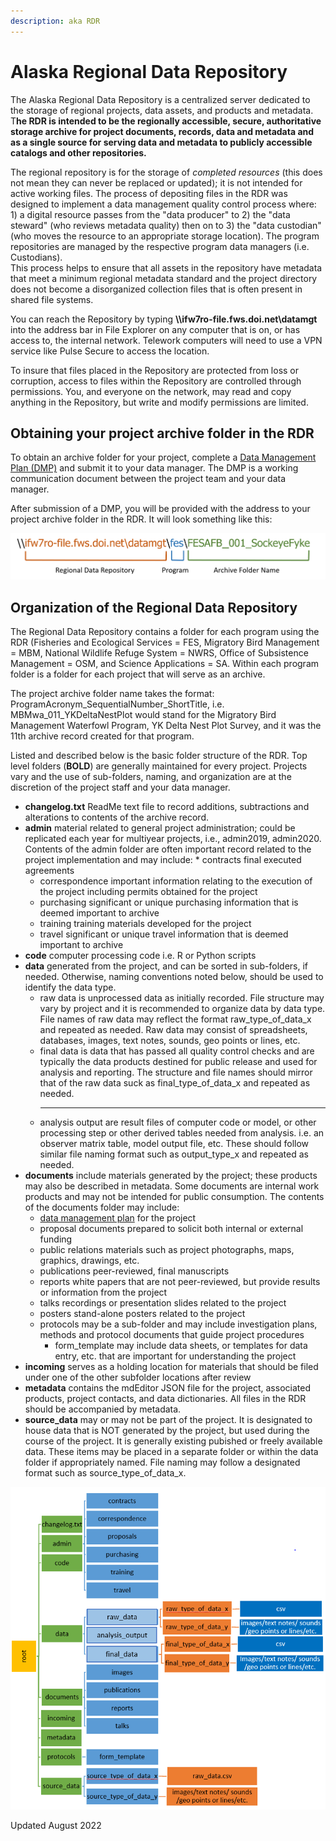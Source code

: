 ```yaml
---
description: aka RDR
---
```


# Alaska Regional Data Repository

The Alaska Regional Data Repository is a centralized server dedicated to the storage of regional projects, data assets, and products and metadata. T**he RDR is intended to be the regionally accessible, secure, authoritative storage archive for project documents, records, data and metadata and as a single source for serving data and metadata to publicly accessible catalogs and other repositories.**

The regional repository is for the storage of _completed resources_ (this does not mean they can never be replaced or updated); it is not intended for active working files. The process of depositing files in the RDR was designed to implement a data management quality control process where: 1) a digital resource passes from the "data producer" to 2) the "data steward" (who reviews metadata quality) then on to 3) the "data custodian" (who moves the resource to an appropriate storage location). The program repositories are managed by the respective program data managers (i.e. Custodians).\
This process helps to ensure that all assets in the repository have metadata that meet a minimum regional metadata standard and the project directory does not become a disorganized collection files that is often present in shared file systems.

You can reach the Repository by typing  **\\\ifw7ro-file.fws.doi.net\datamgt** into the address bar in File Explorer on any computer that is on, or has access to, the internal network.  Telework computers will need to use a VPN service like Pulse Secure to access the location.

To insure that files placed in the Repository are protected from loss or corruption, access to files within the Repository are controlled through permissions. You, and everyone on the network, may read and copy anything in the Repository, but write and modify permissions are limited.&#x20;

## Obtaining your project archive folder in the RDR

To obtain an archive folder for your project, complete a [Data Management Plan (DMP)](broken-reference) and submit it to your data manager.  The DMP is a working communication document between the project team and your data manager.&#x20;

After submission of a DMP, you will be provided with the address to your project archive folder in the RDR.  It will look something like this:&#x20;

![Example RDR digital location](<../.gitbook/assets/image (12).png>)

## Organization of the Regional Data Repository

The Regional Data Repository contains a folder for each program using the RDR (Fisheries and Ecological Services = FES, Migratory Bird Management = MBM, National Wildlife Refuge System = NWRS, Office of Subsistence Management = OSM, and Science Applications = SA.  Within each program folder is a folder for each project that will serve as an archive.

The project archive folder name takes the format: ProgramAcronym\_SequentialNumber\_ShortTitle, i.e. MBMwa\_011\_YKDeltaNestPlot would stand for the Migratory Bird Management Waterfowl Program, YK  Delta Nest Plot Survey, and it was the 11th archive record created for that program. &#x20;

Listed and described below is the basic folder structure of the RDR.  Top level folders (**BOLD**) are generally maintained for every project.  Projects vary and the use of sub-folders, naming, and organization are at the discretion of the project staff and your data manager.  &#x20;

* **changelog.txt**  ReadMe text file to record additions, subtractions and alterations to contents of the archive record.
* **admin** material related to general project administration; could be replicated each year for multiyear projects, i.e., admin2019, admin2020.  Contents of the admin folder are often important record related to the project implementation and may include:
  *
    contracts final executed agreements
  * correspondence important information relating to the execution of the project including permits obtained for the project
  * purchasing significant or unique purchasing information that is deemed important to archive
  * training training materials developed for the project
  * travel significant or unique travel information that is deemed important to archive
* **code** computer processing code i.e. R or Python scripts
* **data** generated from the project, and can be sorted in sub-folders, if needed.  Otherwise, naming conventions noted below, should be used to identify the data type.
  * raw data is unprocessed data as initially recorded. File structure may vary by project and it is recommended to organize data by data type.  File names of raw data may reflect the format raw\_type\_of\_data\_x and repeated as needed.
    &#x20; Raw data may consist of spreadsheets, databases, images, text notes, sounds, geo points or lines, etc.
  * final data is data that has passed all quality control checks and are typically the data products destined for public release and used for analysis and reporting.  The structure and file names should mirror that of the raw data suck as&#x20;
    final\_type\_of\_data\_x and repeated as needed.
    ****
  * analysis output are result files of computer code or model, or other processing step or other derived tables needed from analysis.  i.e. an observer matrix table, model output file,  etc.  These should follow similar file naming format such as output\_type\_x and repeated as needed.
* **documents** include materials generated by the project; these products may also be described in metadata.  Some documents are internal work products and may not be intended for public consumption.  The contents of the documents folder may include:
  * [data management plan](broken-reference) for the project
  * proposal documents prepared to solicit both internal or external funding
  * public relations materials such as project photographs, maps, graphics, drawings, etc.&#x20;
  * publications peer-reviewed, final manuscripts
  * reports white papers that are not peer-reviewed, but provide results or information from the project
  * talks recordings or presentation slides related to the project
  * posters stand-alone posters related to the project
  * protocols may be a sub-folder and may include investigation plans, methods and protocol documents that guide project procedures
    * form\_template may include data sheets, or templates for data entry, etc. that are important for understanding the project
* **incoming** serves as a holding location for materials that should be filed under one of the other subfolder locations after review
* **metadata** contains the mdEditor JSON file for the project, associated products, project contacts, and data dictionaries.  All files in the RDR should be accompanied by metadata.
* **source\_data** may or may not be part of the project.  It is designated to house data that is NOT generated by the project, but used during the course of the project. It is generally existing pubished or freely available data.  These items may be placed in a separate folder or within the data folder if appropriately named.  File naming may follow a designated format such as source\_type\_of\_data\_x.

![Graphical representation of possible RDR project archive folder structure.  Green folders are common across all projects and should be maintained if appropriate, blue sub-folders may or may not apply to a given project or may or may not be used.  Subsequent orange and dark blue boxes represent example naming conventions or file types](../.gitbook/assets/image.png)

Updated August 2022
